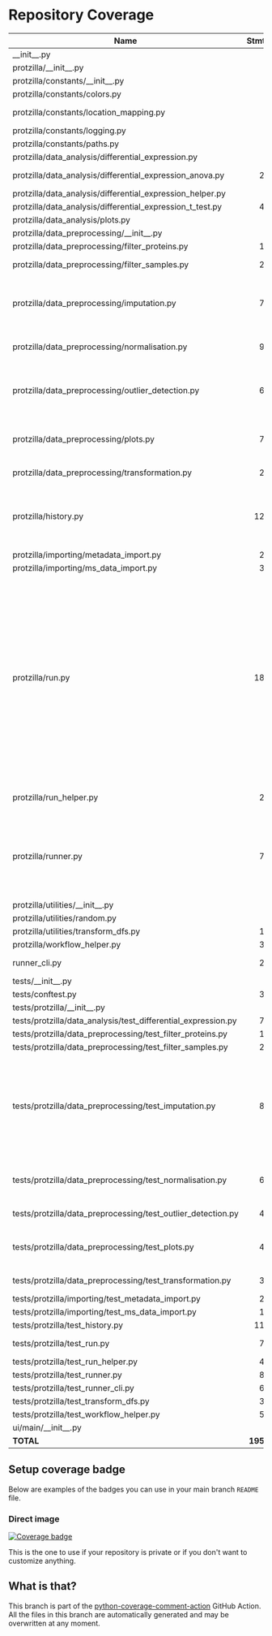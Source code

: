 # Repository Coverage



| Name                                                             |    Stmts |     Miss |   Branch |   BrPart |   Cover |   Missing |
|----------------------------------------------------------------- | -------: | -------: | -------: | -------: | ------: | --------: |
| \_\_init\_\_.py                                                  |        0 |        0 |        0 |        0 |    100% |           |
| protzilla/\_\_init\_\_.py                                        |        0 |        0 |        0 |        0 |    100% |           |
| protzilla/constants/\_\_init\_\_.py                              |        0 |        0 |        0 |        0 |    100% |           |
| protzilla/constants/colors.py                                    |        2 |        0 |        0 |        0 |    100% |           |
| protzilla/constants/location\_mapping.py                         |        8 |        0 |        4 |        1 |     92% |  17->exit |
| protzilla/constants/logging.py                                   |        3 |        0 |        0 |        0 |    100% |           |
| protzilla/constants/paths.py                                     |        6 |        0 |        0 |        0 |    100% |           |
| protzilla/data\_analysis/differential\_expression.py             |        5 |        2 |        0 |        0 |     60% |       8-9 |
| protzilla/data\_analysis/differential\_expression\_anova.py      |       28 |        2 |        8 |        2 |     89% |50-51, 93->96 |
| protzilla/data\_analysis/differential\_expression\_helper.py     |        7 |        1 |        2 |        1 |     78% |        22 |
| protzilla/data\_analysis/differential\_expression\_t\_test.py    |       40 |        0 |       10 |        0 |    100% |           |
| protzilla/data\_analysis/plots.py                                |        5 |        0 |        0 |        0 |    100% |           |
| protzilla/data\_preprocessing/\_\_init\_\_.py                    |        0 |        0 |        0 |        0 |    100% |           |
| protzilla/data\_preprocessing/filter\_proteins.py                |       15 |        2 |        4 |        1 |     74% |     55-56 |
| protzilla/data\_preprocessing/filter\_samples.py                 |       26 |        1 |        4 |        2 |     90% |56->65, 66 |
| protzilla/data\_preprocessing/imputation.py                      |       74 |        1 |       14 |        3 |     95% |140, 290->299, 309->315 |
| protzilla/data\_preprocessing/normalisation.py                   |       99 |        1 |       22 |        2 |     98% |243->254, 255 |
| protzilla/data\_preprocessing/outlier\_detection.py              |       67 |        3 |       12 |        4 |     89% |172, 189, 244, 245->exit |
| protzilla/data\_preprocessing/plots.py                           |       71 |        7 |        9 |        1 |     90% |176->191, 368-392 |
| protzilla/data\_preprocessing/transformation.py                  |       20 |        2 |        8 |        3 |     82% |31, 40->49, 50 |
| protzilla/history.py                                             |      120 |        6 |       46 |        6 |     93% |33, 109, 116, 124, 190, 205 |
| protzilla/importing/metadata\_import.py                          |       26 |        7 |       12 |        1 |     63% |     19-26 |
| protzilla/importing/ms\_data\_import.py                          |       30 |        0 |        4 |        0 |    100% |           |
| protzilla/run.py                                                 |      189 |       40 |       52 |        6 |     74% |38-44, 48-54, 103-104, 127, 134-135, 144->142, 155-166, 169, 174-179, 221-224, 277, 285->284, 287 |
| protzilla/run\_helper.py                                         |       28 |        3 |       20 |        4 |     85% |12, 18, 21->25, 26 |
| protzilla/runner.py                                              |       76 |        6 |       30 |        4 |     91% |109, 112, 118->121, 126-127, 140-141 |
| protzilla/utilities/\_\_init\_\_.py                              |        0 |        0 |        0 |        0 |    100% |           |
| protzilla/utilities/random.py                                    |        4 |        0 |        0 |        0 |    100% |           |
| protzilla/utilities/transform\_dfs.py                            |       11 |        0 |        0 |        0 |    100% |           |
| protzilla/workflow\_helper.py                                    |       34 |        0 |       30 |        0 |    100% |           |
| runner\_cli.py                                                   |       20 |        5 |        2 |        1 |     73% | 52-55, 59 |
| tests/\_\_init\_\_.py                                            |        0 |        0 |        0 |        0 |    100% |           |
| tests/conftest.py                                                |       31 |        0 |        6 |        0 |    100% |           |
| tests/protzilla/\_\_init\_\_.py                                  |        0 |        0 |        0 |        0 |    100% |           |
| tests/protzilla/data\_analysis/test\_differential\_expression.py |       70 |        2 |       14 |        2 |     95% |   74, 230 |
| tests/protzilla/data\_preprocessing/test\_filter\_proteins.py    |       16 |        1 |        2 |        1 |     89% |        48 |
| tests/protzilla/data\_preprocessing/test\_filter\_samples.py     |       29 |        2 |        4 |        2 |     88% |    74, 99 |
| tests/protzilla/data\_preprocessing/test\_imputation.py          |       87 |       10 |       10 |        5 |     85% |154-155, 179-180, 204-205, 232-233, 258-259 |
| tests/protzilla/data\_preprocessing/test\_normalisation.py       |       67 |        4 |       12 |        4 |     90% |309, 325, 351, 377 |
| tests/protzilla/data\_preprocessing/test\_outlier\_detection.py  |       41 |        3 |        6 |        3 |     87% |65, 79, 95 |
| tests/protzilla/data\_preprocessing/test\_plots.py               |       47 |        8 |       16 |        5 |     79% |20, 39, 56, 81, 117-120 |
| tests/protzilla/data\_preprocessing/test\_transformation.py      |       35 |        2 |        4 |        2 |     90% |  119, 140 |
| tests/protzilla/importing/test\_metadata\_import.py              |       23 |        0 |        0 |        0 |    100% |           |
| tests/protzilla/importing/test\_ms\_data\_import.py              |       16 |        0 |        0 |        0 |    100% |           |
| tests/protzilla/test\_history.py                                 |      116 |        0 |        6 |        0 |    100% |           |
| tests/protzilla/test\_run.py                                     |       78 |        8 |        2 |        0 |     90% |   101-119 |
| tests/protzilla/test\_run\_helper.py                             |       42 |        0 |        0 |        0 |    100% |           |
| tests/protzilla/test\_runner.py                                  |       89 |        0 |       10 |        0 |    100% |           |
| tests/protzilla/test\_runner\_cli.py                             |       66 |        0 |        4 |        0 |    100% |           |
| tests/protzilla/test\_transform\_dfs.py                          |       32 |        0 |        0 |        0 |    100% |           |
| tests/protzilla/test\_workflow\_helper.py                        |       55 |        0 |        4 |        0 |    100% |           |
| ui/main/\_\_init\_\_.py                                          |        0 |        0 |        0 |        0 |    100% |           |
|                                                        **TOTAL** | **1954** |  **129** |  **393** |   **66** | **91%** |           |


## Setup coverage badge

Below are examples of the badges you can use in your main branch `README` file.

### Direct image

[![Coverage badge](https://github.com/antonneubauer/PROTzilla2/raw/python-coverage-comment-action-data/badge.svg)](https://github.com/antonneubauer/PROTzilla2/tree/python-coverage-comment-action-data)

This is the one to use if your repository is private or if you don't want to customize anything.



## What is that?

This branch is part of the
[python-coverage-comment-action](https://github.com/marketplace/actions/python-coverage-comment)
GitHub Action. All the files in this branch are automatically generated and may be
overwritten at any moment.